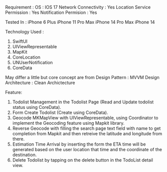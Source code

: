 Requirement : 
OS : IOS 17
Network Connectivity : Yes
Location Service Permission : Yes
Notification Permision : Yes

Tested In :
iPhone 6 Plus
iPhone 11 Pro Max
iPhone 14 Pro Max
iPhone 14

Technology Used : 
1. SwiftUI
2. UIViewRepresentable
3. MapKit
4. CoreLocation
5. UNUserNotification
6. CoreData

May differ a little but core concept are from
Design Pattern : MVVM
Design Architecture : Clean Archictecture

Feature:
1. Todolist Management in the Todolist Page (Read and Update todolist status using CoreData).
2. Form Create Todolist (Create using CoreData).
3. Geocode MKMapView with UIViewRepresentable, using Coordinator to implement the Geocoding feature using Mapkit library.
4. Reverse Geocode with filling the search page text field with name to get completion from Mapkit and then retreive the latitude and longitude from there.
5. Estimation Time Arrival by inserting the form the ETA time will be generated based on the user location that time and the coordinate of the destination.
6. Delete Todolist by tapping on the delete button in the TodoList detail view.
